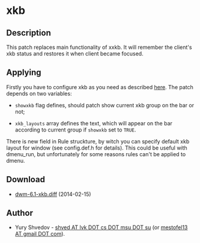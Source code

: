 xkb
=====
Description
-----------
This patch replaces main functionality of xxkb. It will remember the
client's xkb status and restores it when client became focused.

Applying
--------
Firstly you have to configure xkb as you need as described 
[here](https://www.x.org/archive/X11R7.5/doc/input/XKB-Config.html).
The patch depends on two variables:

* `showxkb` flag defines, should patch show current xkb group on 
   the bar or not; 

* `xkb_layouts` array defines the text, which will appear on the 
    bar according to current group if `showxkb` set to `TRUE`.

There is new field in Rule struckture, by witch you can specify
default xkb layout for window (see config.def.h for details). 
This could be useful with dmenu_run, but unfortunately for some reasons
rules can't be applied to dmenu.

Download
--------

* [dwm-6.1-xkb.diff](dwm-6.1-xkb.diff) (2014-02-15)

Author
------

* Yury Shvedov - [shved AT lvk DOT cs DOT msu DOT su](mailto:shved@lvk.cs.msu.su) (or [mestofel13 AT gmail DOT com](mailto:mestofel13@gmail.com)).
